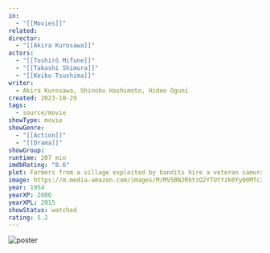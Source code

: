 ```yaml
---
in:
  - "[[Movies]]"
related: 
director:
  - "[[Akira Kurosawa]]"
actors:
  - "[[Toshirô Mifune]]"
  - "[[Takashi Shimura]]"
  - "[[Keiko Tsushima]]"
writer:
  - Akira Kurosawa, Shinobu Hashimoto, Hideo Oguni
created: 2023-10-29
tags:
  - source/movie
showType: movie
showGenre:
  - "[[Action]]"
  - "[[Drama]]"
showGroup: 
runtime: 207 min
imdbRating: "8.6"
plot: Farmers from a village exploited by bandits hire a veteran samurai for protection, who gathers six other samurai to join him.
image: https://m.media-amazon.com/images/M/MV5BN2RhYzQ2YTUtYzk0Yy00MTc2LThjNDQtNGVkMDkzNzZiYjVhXkEyXkFqcGdeQXVyMTMxODk2OTU@._V1_SX300.jpg
year: 1954
yearXP: 2006
yearXPL: 2015
showStatus: watched
rating: 5.2
---
```

![poster](https://m.media-amazon.com/images/M/MV5BN2RhYzQ2YTUtYzk0Yy00MTc2LThjNDQtNGVkMDkzNzZiYjVhXkEyXkFqcGdeQXVyMTMxODk2OTU@._V1_SX300.jpg)

